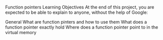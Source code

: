 Function pointers
Learning Objectives
At the end of this project, you are expected to be able to explain to anyone, without the help of Google:

General
What are function pinters and how to use them
What does a function pointer exactly hold
Where does a function pointer point to in the virtual memory
